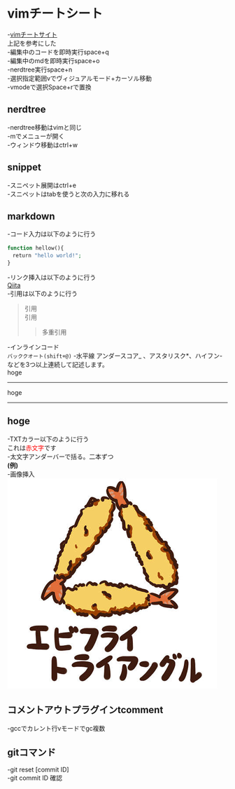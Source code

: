 # vimチートシート
-[vimチートサイト](https://vim.rtorr.com/lang/ja/)<br>
上記を参考にした<br>
-編集中のコードを即時実行space+q<br>
-編集中のmdを即時実行space+o<br>
-nerdtree実行space+n<br>
-選択指定範囲vでヴィジュアルモード+カーソル移動<br> 
-vmodeで選択Space+rで置換<br>
## nerdtree
-nerdtree移動はvimと同じ<br>
-mでメニューが開く<br>
-ウィンドウ移動はctrl+w<br>

## snippet
-スニペット展開はctrl+e<br>
-スニペットはtabを使うと次の入力に移れる<br>

## markdown
-コード入力は以下のように行う<br>
```php
function hellow(){
　return "hello world!";
}
```
-リンク挿入は以下のように行う<br>
[Qiita](http://qiita.com/)<br>
-引用は以下のように行う<br>
> 引用  
> 引用
>> 多重引用

-インラインコード<br>
`バッククオート(shift+@)` 
-水平線
アンダースコア_ 、アスタリスク*、ハイフン-などを3つ以上連続して記述します。<br>
hoge
***
hoge
___
hoge
---
-TXTカラー以下のように行う<br>
これは<span style="color: red; ">赤文字</span>です<br>
-太文字アンダーバーで括る。二本ずつ<br>
__(例)__<br>
-画像挿入<br>
![エビフライトライアングル](687474703a2f2f692e696d6775722e636f6d2f4a6a7773632e6a7067.jpeg)<br>
## コメントアウトプラグインtcomment<br>
-gccでカレント行vモードでgc複数<br>

## gitコマンド
-git reset [commit ID]<br>
-git commit ID 確認<br>
